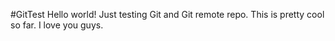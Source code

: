 #GitTest
Hello world! Just testing Git and Git remote repo. This is 
pretty cool so far. I love you guys.
